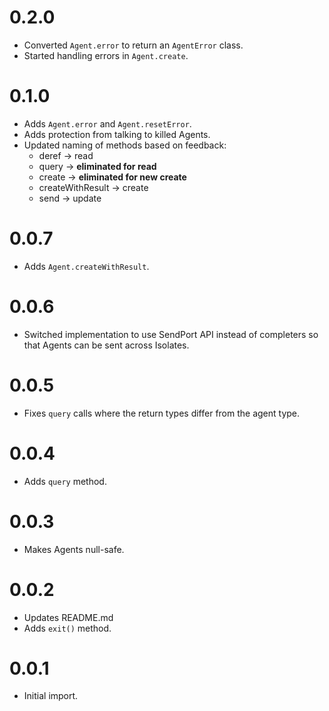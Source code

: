 # 0.2.0

* Converted `Agent.error` to return an `AgentError` class.
* Started handling errors in `Agent.create`.

# 0.1.0

* Adds `Agent.error` and `Agent.resetError`.
* Adds protection from talking to killed Agents.
* Updated naming of methods based on feedback:
  - deref -> read
  - query -> **eliminated for read**
  - create -> **eliminated for new create**
  - createWithResult -> create
  - send -> update

# 0.0.7

* Adds `Agent.createWithResult`.

# 0.0.6

* Switched implementation to use SendPort API instead of completers so that
  Agents can be sent across Isolates.

# 0.0.5

* Fixes `query` calls where the return types differ from the agent type.

# 0.0.4

* Adds `query` method.

# 0.0.3

* Makes Agents null-safe.

# 0.0.2

* Updates README.md
* Adds `exit()` method.

# 0.0.1

* Initial import.
